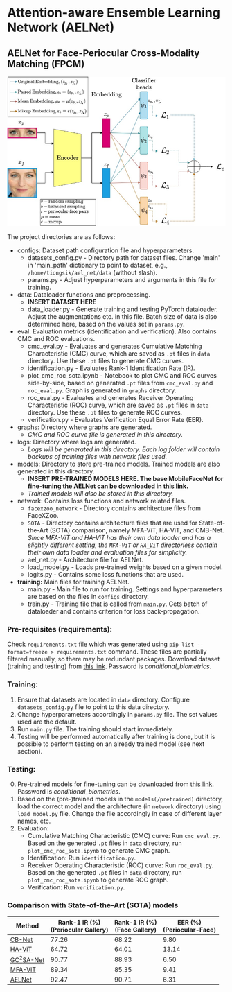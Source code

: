 # Attention-aware Ensemble Learning Network (AELNet)
## AELNet for Face-Periocular Cross-Modality Matching (FPCM)

![Network Architecture](AEL_Net_Architecture.jpg?raw=true "AELNet")

The project directories are as follows:

- configs: Dataset path configuration file and hyperparameters.
    * datasets_config.py - Directory path for dataset files. Change 'main' in 'main_path' dictionary to point to dataset, e.g., `/home/tiongsik/ael_net/data` (without slash).
    * params.py - Adjust hyperparameters and arguments in this file for training. 
- data: Dataloader functions and preprocessing.
    * __**INSERT DATASET HERE**__
    * data_loader.py - Generate training and testing PyTorch dataloader. Adjust the augmentations etc. in this file. Batch size of data is also determined here, based on the values set in `params.py`.
- eval: Evaluation metrics (identification and verification). Also contains CMC and ROC evaluations.
    * cmc_eval.py - Evaluates and generates Cumulative Matching Characteristic (CMC) curve, which are saved as `.pt` files in `data` directory. Use these `.pt` files to generate CMC curves.
    * identification.py - Evaluates Rank-1 Identification Rate (IR).
    * plot_cmc_roc_sota.ipynb - Notebook to plot CMC and ROC curves side-by-side, based on generated `.pt` files from `cmc_eval.py` and `roc_eval.py`. Graph is generated in `graphs` directory.
    * roc_eval.py - Evaluates and generates Receiver Operating Characteristic (ROC) curve, which are saved as `.pt` files in `data` directory. Use these `.pt` files to generate ROC curves.
    * verification.py - Evaluates Verification Equal Error Rate (EER).
- graphs: Directory where graphs are generated.
    * _CMC and ROC curve file is generated in this directory._
- logs: Directory where logs are generated.
    * _Logs will be generated in this directory. Each log folder will contain backups of training files with network files used._
- models: Directory to store pre-trained models. Trained models are also generated in this directory.
    * __**INSERT PRE-TRAINED MODELS HERE. The base MobileFaceNet for fine-tuning the AELNet can be downloaded in [this link](https://www.dropbox.com/scl/fo/sx61beaupkwa1574fst2z/h?rlkey=onwf8vji3h20og0w7s6sxznlc&dl=0).**__
    * _Trained models will also be stored in this directory._
- network: Contains loss functions and network related files.
    * `facexzoo_network` - Directory contains architecture files from FaceXZoo.
    * `SOTA` - Directory contains architecture files that are used for State-of-the-Art (SOTA) comparison, namely MFA-ViT, HA-ViT, and CMB-Net. _Since MFA-ViT and HA-ViT has their own data loader and has a slightly different setting, the `MFA-ViT` or `HA_ViT` directoriess contain their own data loader and evaluation files for simplicity._
    * ael_net.py - Architecture file for AELNet.
    * load_model.py - Loads pre-trained weights based on a given model.
    * logits.py - Contains some loss functions that are used.
- __training:__ Main files for training AELNet.
    * main.py - Main file to run for training. Settings and hyperparameters are based on the files in `configs` directory.
    * train.py - Training file that is called from `main.py`. Gets batch of dataloader and contains criterion for loss back-propagation.

### Pre-requisites (requirements):
Check `requirements.txt` file which was generated using `pip list --format=freeze > requirements.txt` command. These files are partially filtered manually, so there may be redundant packages.
Download dataset (training and testing) from [this link](https://www.dropbox.com/s/bfub8fmc44tvcxb/periocular_face_dataset.zip?dl=0). Password is _conditional\_biometrics_.

### Training:
1. Ensure that datasets are located in `data` directory. Configure `datasets_config.py` file to point to this data directory.
2. Change hyperparameters accordingly in `params.py` file. The set values used are the default.
3. Run `main.py` file. The training should start immediately.
4. Testing will be performed automatically after training is done, but it is possible to perform testing on an already trained model (see next section).

### Testing:
0. Pre-trained models for fine-tuning can be downloaded from [this link](https://www.dropbox.com/s/g8gn4x4wp0svyx5/pretrained_models.zip?dl=0). Password is _conditional\_biometrics_.
1. Based on the (pre-)trained models in the `models(/pretrained)` directory, load the correct model and the architecture (in `network` directory) using `load_model.py` file. Change the file accordingly in case of different layer names, etc.
2. Evaluation:
    * Cumulative Matching Characteristic (CMC) curve: Run `cmc_eval.py`. Based on the generated `.pt` files in `data` directory, run `plot_cmc_roc_sota.ipynb` to generate CMC graph.
    * Identification: Run `identification.py`.
    * Receiver Operating Characteristic (ROC) curve: Run `roc_eval.py`. Based on the generated `.pt` files in `data` directory, run `plot_cmc_roc_sota.ipynb` to generate ROC graph.
    * Verification: Run `verification.py`.

### Comparison with State-of-the-Art (SOTA) models

| Method | Rank-1 IR (%) <br> (Periocular Gallery) | Rank-1 IR (%) <br> (Face Gallery) | EER (%) <br> (Periocular-Face) |
| --- | --- | --- | --- |
| [CB-Net](https://www.dropbox.com/scl/fi/s00q4vhs0sqb3wybl7gft/CB-Net.pth?rlkey=aczpmgt27cyms78s0vxlc8zqm&st=ahjr50d5&dl=0) | 77.26 | 68.22 | 9.80 |
| [HA-ViT](https://www.dropbox.com/scl/fi/954fltr100zvwjyyl9fn5/HA-ViT.pth?rlkey=pip3eydsib2o11uefhluhoy2e&st=8irhf1ew&dl=0) | 64.72 | 64.01 | 13.14 |
| [GC<sup>2</sup>SA-Net](https://www.dropbox.com/scl/fi/wl0yut0fr7rvgpp4d3izx/GC2SA-Net.pth?rlkey=ui9feg6ty5ip4ebkds9ggiflm&st=g2l20tso&dl=0) | 90.77 | 88.93 | 6.50 |
| [MFA-ViT](https://www.dropbox.com/scl/fi/ate7icoe714pw3592mtmm/MFA-ViT.pth?rlkey=oa2iapqlwomwivqzppzftl8ff&st=wc8iwepz&dl=0) | 89.34 | 85.35 | 9.41 |
| [AELNet](https://www.dropbox.com/scl/fo/j90nx00akg0bkp0dr7a6w/h?dl=0&rlkey=1k8eae7r7lbt326kzobgy88fl) | 92.47 | 90.71 | 6.31 |
